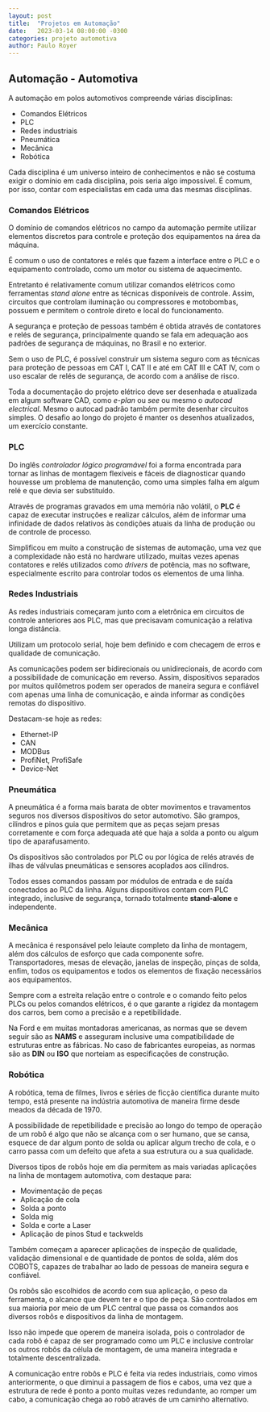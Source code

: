 ```yaml
---
layout: post
title:  "Projetos em Automação"
date:   2023-03-14 08:00:00 -0300
categories: projeto automotiva
author: Paulo Royer
---
```


## Automação - Automotiva

A automação em polos automotivos compreende várias disciplinas:

- Comandos Elétricos
- PLC
- Redes industriais
- Pneumática
- Mecânica
- Robótica

Cada disciplina é um universo inteiro de conhecimentos e não se costuma exigir o domínio em cada disciplina, pois seria algo impossível. É comum, por isso, contar com especialistas em cada uma das mesmas disciplinas.

### Comandos Elétricos

O domínio de comandos elétricos no campo da automação permite utilizar elementos discretos para controle e proteção dos equipamentos na área da máquina.

É comum o uso de contatores e relés que fazem a interface entre o PLC e o equipamento controlado, como um motor ou sistema de aquecimento.

Entretanto é relativamente comum utilizar comandos elétricos como ferramentas *stand alone* entre as técnicas disponíveis de controle. Assim, circuitos que controlam iluminação ou compressores e motobombas, possuem e permitem o controle direto e local do funcionamento.

A segurança e proteção de pessoas também é obtida através de contatores e relés de segurança, principalmente quando se fala em adequação aos padrões de segurança de máquinas, no Brasil e no exterior.

Sem o uso de PLC, é possível construir um sistema seguro com as técnicas para proteção de pessoas em CAT I, CAT II e até em CAT III e CAT IV, com o uso escalar de relés de segurança, de acordo com a análise de risco.

Toda a documentação do projeto elétrico deve ser desenhada e atualizada em algum software CAD, como *e-plan* ou *see* ou mesmo o *autocad electrical*. Mesmo o autocad padrão também permite desenhar circuitos simples. O desafio ao longo do projeto é manter os desenhos atualizados, um exercício constante.

### PLC

Do inglês *controlador lógico programável* foi a forma encontrada para tornar as linhas de montagem flexíveis e fáceis de diagnosticar quando houvesse um problema de manutenção, como uma simples falha em algum relé e que devia ser substituído.

Através de programas gravados em uma memória não volátil, o **PLC** é capaz de executar instruções e realizar cálculos, além de informar uma infinidade de dados relativos às condições atuais da linha de produção ou de controle de processo.

Simplificou em muito a construção de sistemas de automação, uma vez que a complexidade não está no hardware utilizado, muitas vezes apenas contatores e relés utilizados como *drivers* de potência, mas no software, especialmente escrito para controlar todos os elementos de uma linha.

### Redes Industriais

As redes industriais começaram junto com a eletrônica em circuitos de controle anteriores aos PLC, mas que precisavam comunicação a relativa longa distância.

Utilizam um protocolo serial, hoje bem definido e com checagem de erros e qualidade de comunicação.

As comunicações podem ser bidirecionais ou unidirecionais, de acordo com a possibilidade de comunicação em reverso. Assim, dispositivos separados por muitos quilômetros podem ser operados de maneira segura e confiável com apenas uma linha de comunicação, e ainda informar as condições remotas do dispositivo.

Destacam-se hoje as redes:

- Ethernet-IP
- CAN
- MODBus
- ProfiNet, ProfiSafe
- Device-Net

### Pneumática

A pneumática é a forma mais barata de obter movimentos e travamentos seguros nos diversos dispositivos do setor automotivo. São grampos, cilindros e pinos guia que permitem que as peças sejam presas corretamente e com força adequada até que haja a solda a ponto ou algum tipo de aparafusamento.

Os dispositivos são controlados por PLC ou por lógica de relés através de ilhas de válvulas pneumáticas e sensores acoplados aos cilindros.

Todos esses comandos passam por módulos de entrada e de saída conectados ao PLC da linha. Alguns dispositivos contam com PLC integrado, inclusive de segurança, tornado totalmente **stand-alone** e independente.

### Mecânica

A mecânica é responsável pelo leiaute completo da linha de montagem, além dos cálculos de esforço que cada componente sofre. Transportadores, mesas de elevação, janelas de inspeção, pinças de solda, enfim, todos os equipamentos e todos os elementos de fixação necessários aos equipamentos.

Sempre com a estreita relação entre o controle e o comando feito pelos PLCs ou pelos comandos elétricos, é o que garante a rigidez da montagem dos carros, bem como a precisão e a repetibilidade.

Na Ford e em muitas montadoras americanas, as normas que se devem seguir são as **NAMS** e asseguram inclusive uma compatibilidade de estruturas entre as fábricas. No caso de fabricantes europeias, as normas são as **DIN** ou **ISO** que norteiam as especificações de construção.

### Robótica

A robótica, tema de filmes, livros e séries de ficção científica durante muito tempo, está presente na indústria automotiva de maneira firme desde meados da década de 1970.

A possibilidade de repetibilidade e precisão ao longo do tempo de operação de um robô é algo que não se alcança com o ser humano, que se cansa, esquece de dar algum ponto de solda ou aplicar algum trecho de cola, e o carro passa com um defeito que afeta a sua estrutura ou a sua qualidade.

Diversos tipos de robôs hoje em dia permitem as mais variadas aplicações na linha de montagem automotiva, com destaque para:

- Movimentação de peças
- Aplicação de cola
- Solda a ponto
- Solda mig
- Solda e corte a Laser
- Aplicação de pinos Stud e tackwelds

Também começam a aparecer aplicações de inspeção de qualidade, validação dimensional e de quantidade de pontos de solda, além dos COBOTS, capazes de trabalhar ao lado de pessoas de maneira segura e confiável.

Os robôs são escolhidos de acordo com sua aplicação, o peso da ferramenta, o alcance que devem ter e o tipo de peça. São controlados em sua maioria por meio de um PLC central que passa os comandos aos diversos robôs e dispositivos da linha de montagem.

Isso não impede que operem de maneira isolada, pois o controlador de cada robô é capaz de ser programado como um PLC e inclusive controlar os outros robôs da célula de montagem, de uma maneira integrada e totalmente descentralizada.

A comunicação entre robôs e PLC é feita via redes industriais, como vimos anteriormente, o que diminui a passagem de fios e cabos, uma vez que a estrutura de rede é ponto a ponto muitas vezes redundante, ao romper um cabo, a comunicação chega ao robô através de um caminho alternativo.
